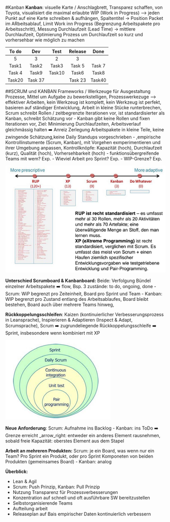#Kanban
**Kanban**: visuelle Karte / Anschlagbrett, Transparez schaffen, von Toyota, visualisiert die maximal erlaubte WIP (Work in Progress) --> jeden Punkt auf eine Karte schreiben & aufhängen, Spaltentitel -> Position Packet im ARbeitsablauf, Limit Work inn Progress (Begrenzung Arbeitspakete pro Arbeitsschritt), Messung Durchlaufzeit (Lead Time) -> mittlere Durchlaufzeit, Optimierung Prozess um Durchlaufzeit so kurz und vorhersehbar wie möglich zu machen

| To do  |   Dev   |  Test  | Release |  Done  |
|:------:|:-------:|:------:|:-------:|:------:|
|   5    |    3    |   2    |    3    |        |
| Task1  |  Task2  | Task3  | Task 5  | Task 7 |
| Task 4 |  Task9  | Task10 |  Task6  | Task8  |
| Task20 | Task 37 |        | Task 23 | Task40 |

##SCRUM und KANBAN
Frameworks / Werkzeuge für Ausgestaltung Prozesse, Mittel um Aufgabe zu bewerkstelligen, Prozesswerkezuge --> effektiver Arbeiten, kein Werkzeug ist komplett, kein Werkzeug ist perfekt, basieren auf ständiger Entwicklung, Arbeit in kleine Stücke runterbrechen, Scrum schreibt Rollen / zeitbegrenzte Iterationen vor, ist standardisierter als Kanban, schreibt Schätzung vor - Kanban gibt keine Rollen und fixen Iterationen vor, Ziel: Minimierung Durchlaufzeiten, Arbeitsverlauf gleichmässig halten :arrow_right: Anreiz Zerlegung Arbeitspakete in kleine Teile, keine zwingende Schätzung,keine Daily Standups vorgeschrieben -
,empirische Kontrollinstumente (Scrum, Kanban), mit Vorgehen exmperimentieren und ihrer Umgebung anpassen, Kontrollknöpfe: Kapazität (hoch), Durchlaufzeit (kurz), Qualität (hoch), Vorhersehbarkeit (hoch) - funktionsübergreifende Teams mit wem? Exp. - Wieviel Arbeit pro Sprint? Exp. - WIP-Grenze? Exp.

![Standardisierung](./images/VK_SWE_Kanban_Standardisierung.png)  

**Unterschied Scrumboard & Kanbanboard:** Beide: Verfolgung Bündel einzelner Arbeitspakete :arrow_right: flow, Bsp. 3 zustände: to do, ongoing, done - Scrum: WiP begrenzt pro Zeiteinheit, Board pro Sprint und Team - Kanban: WIP begrenzt pro Zustand entlang des Arbeitsablaufes, Board bleibt bestehen, Board auch über mehrere Teams hinweg,

**Rückkoppelungsschleifen**: Kaizen (kontinuierlicher Verbesserungsprozess in Leansprache), Inspierieren & Adaptieren (Inspect & Adapt, Scrumsprache), Scrum :arrow_right: zugrundeliegende Rückkoppelungsschleife :arrow_right: Sprint, insbesondere wenn kombiniert mit XP

![Rückkoppelungsschleife](./images/VK_SWE_Kanban_Rueckkoppelungschleife.png)

**Neue Anforderung**: Scrum: Aufnahme ins Backlog - Kanban: ins ToDo :arrow_right: Grenze erreicht _arrow_right: entweder ein anderes Element rausnehmen, sobald freie Kapazität: oberstes Element aus dem Stapel

**Arbeit an mehreren Produkten:** Scrum: je ein Board, was wenn nur ein Team? Pro Sprint ein Produkt, oder pro Sprint Komponeten von beiden Produkten (gemeinsames Board) - Kanban: analog

**Überblick:**
  - Lean & Agil
  - Scrum: Push Prinzip, Kanban: Pull Prinzip
  - Nutzung Transparenz für Prozessverbesserungen
  - Konzentration auf schnell und oft ausführbare SW bereitzustellen
  - Selbstorganisierende Teams
  - Aufteilung arbeit
  - Releaseplan auf Bais empirischer Daten kontinuierlich verbessern
